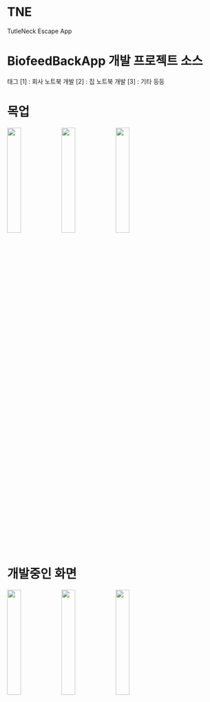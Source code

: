# TNE
TutleNeck Escape App
# BiofeedBackApp 개발 프로젝트 소스
 태그 [1] : 회사 노트북 개발 [2] : 집 노트북 개발 [3] : 기타 등등
 
# 목업

<img width="25%" src="https://user-images.githubusercontent.com/62639477/154952606-8d8a1c0d-589b-4af3-a593-e707e08e1344.jpg"/><img width="25%" src="https://user-images.githubusercontent.com/62639477/154952607-b362c51c-5d83-46dc-9149-998080f51833.jpg"/><img width="25%" src="https://user-images.githubusercontent.com/62639477/154952610-a24de129-8ec9-4a6c-92f8-5bf947bf6d4a.jpg"/>

# 개발중인 화면
<img width="25%" src="https://user-images.githubusercontent.com/62639477/154952618-f546a3ab-4d08-4dcf-8b36-a549a3fd5442.jpg"/><img width="25%" src="https://user-images.githubusercontent.com/62639477/154952614-dddcfb18-2b87-4e44-b674-7c6dfe2eade5.jpg"/><img width="25%" src="https://user-images.githubusercontent.com/62639477/154952613-6638bc8d-557f-45a7-a72f-eb326b4894b0.jpg"/>

